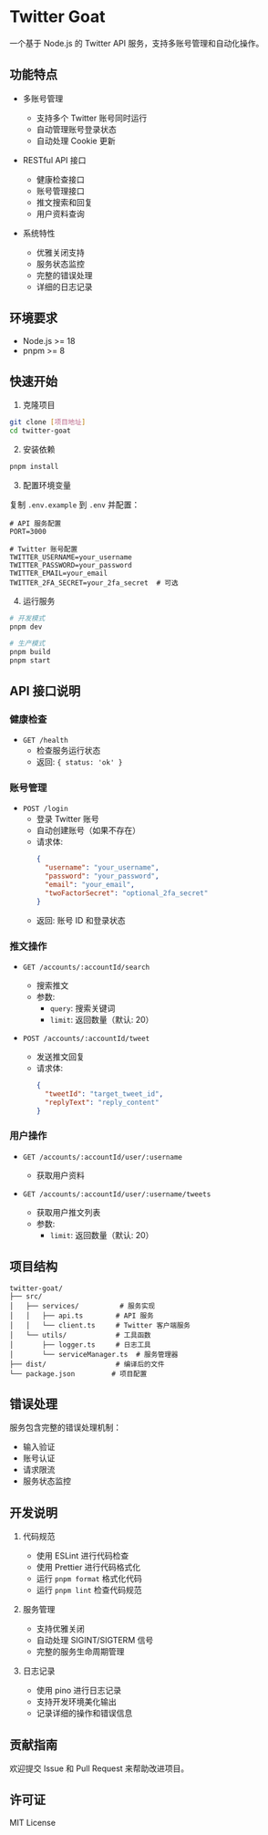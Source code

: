 # Twitter Goat

一个基于 Node.js 的 Twitter API 服务，支持多账号管理和自动化操作。

## 功能特点

- 多账号管理
  - 支持多个 Twitter 账号同时运行
  - 自动管理账号登录状态
  - 自动处理 Cookie 更新

- RESTful API 接口
  - 健康检查接口
  - 账号管理接口
  - 推文搜索和回复
  - 用户资料查询

- 系统特性
  - 优雅关闭支持
  - 服务状态监控
  - 完整的错误处理
  - 详细的日志记录

## 环境要求

- Node.js >= 18
- pnpm >= 8

## 快速开始

1. 克隆项目

```bash
git clone [项目地址]
cd twitter-goat
```

2. 安装依赖

```bash
pnpm install
```

3. 配置环境变量

复制 `.env.example` 到 `.env` 并配置：

```env
# API 服务配置
PORT=3000

# Twitter 账号配置
TWITTER_USERNAME=your_username
TWITTER_PASSWORD=your_password
TWITTER_EMAIL=your_email
TWITTER_2FA_SECRET=your_2fa_secret  # 可选
```

4. 运行服务

```bash
# 开发模式
pnpm dev

# 生产模式
pnpm build
pnpm start
```

## API 接口说明

### 健康检查
- `GET /health`
  - 检查服务运行状态
  - 返回: `{ status: 'ok' }`

### 账号管理
- `POST /login`
  - 登录 Twitter 账号
  - 自动创建账号（如果不存在）
  - 请求体:
    ```json
    {
      "username": "your_username",
      "password": "your_password",
      "email": "your_email",
      "twoFactorSecret": "optional_2fa_secret"
    }
    ```
  - 返回: 账号 ID 和登录状态

### 推文操作
- `GET /accounts/:accountId/search`
  - 搜索推文
  - 参数:
    - `query`: 搜索关键词
    - `limit`: 返回数量（默认: 20）

- `POST /accounts/:accountId/tweet`
  - 发送推文回复
  - 请求体:
    ```json
    {
      "tweetId": "target_tweet_id",
      "replyText": "reply_content"
    }
    ```

### 用户操作
- `GET /accounts/:accountId/user/:username`
  - 获取用户资料

- `GET /accounts/:accountId/user/:username/tweets`
  - 获取用户推文列表
  - 参数:
    - `limit`: 返回数量（默认: 20）

## 项目结构

```
twitter-goat/
├── src/
│   ├── services/          # 服务实现
│   │   ├── api.ts        # API 服务
│   │   └── client.ts     # Twitter 客户端服务
│   └── utils/            # 工具函数
│       ├── logger.ts     # 日志工具
│       └── serviceManager.ts  # 服务管理器
├── dist/                 # 编译后的文件
└── package.json         # 项目配置
```

## 错误处理

服务包含完整的错误处理机制：
- 输入验证
- 账号认证
- 请求限流
- 服务状态监控

## 开发说明

1. 代码规范
   - 使用 ESLint 进行代码检查
   - 使用 Prettier 进行代码格式化
   - 运行 `pnpm format` 格式化代码
   - 运行 `pnpm lint` 检查代码规范

2. 服务管理
   - 支持优雅关闭
   - 自动处理 SIGINT/SIGTERM 信号
   - 完整的服务生命周期管理

3. 日志记录
   - 使用 pino 进行日志记录
   - 支持开发环境美化输出
   - 记录详细的操作和错误信息

## 贡献指南

欢迎提交 Issue 和 Pull Request 来帮助改进项目。

## 许可证

MIT License
